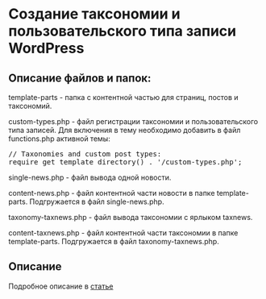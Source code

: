 <h1>Создание таксономии и пользовательского типа записи WordPress</h1>
<h2>Описание файлов и папок:</h2>
<p>template-parts - папка с контентной частью для страниц, постов и таксономий.</p>
<p>custom-types.php - файл регистрации таксономии и пользовательского типа записей. Для включения в тему необходимо добавить в файл functions.php активной темы:</p>
<pre>
// Taxonomies and custom post types:
require get_template_directory() . '/custom-types.php';
</pre>
<p>single-news.php - файл вывода одной новости.</p>
<p>content-news.php - файл контентной части новости в папке template-parts. Подгружается в файл single-news.php.</p>
<p>taxonomy-taxnews.php - файл вывода таксономии с ярлыком taxnews.</p>
<p>content-taxnews.php - файл контентной части таксономии в папке template-parts. Подгружается в файл taxonomy-taxnews.php.</p>
<h2>Описание</h2>
<p>Подробное описание в <a href="https://webmikorn.ru/articles/sozdanie-taksonomii-i-polzovatelskogo-tipa-zapisi-wordpress/">статье</a></p>